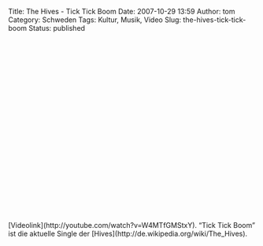 Title: The Hives - Tick Tick Boom
Date: 2007-10-29 13:59
Author: tom
Category: Schweden
Tags: Kultur, Musik, Video
Slug: the-hives-tick-tick-boom
Status: published

<p>
<object width="425" height="355">
<param name="movie" value="http://www.youtube.com/v/W4MTfGMStxY&amp;rel=1"></param><param name="wmode" value="transparent"></param>

<embed src="http://www.youtube.com/v/W4MTfGMStxY&amp;rel=1" type="application/x-shockwave-flash" wmode="transparent" width="425" height="355">
</embed>
</object>
</p>
[Videolink](http://youtube.com/watch?v=W4MTfGMStxY). “Tick Tick Boom”
ist die aktuelle Single der
[Hives](http://de.wikipedia.org/wiki/The_Hives).

